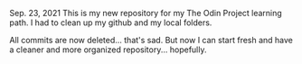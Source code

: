 Sep. 23, 2021
This is my new repository for my The Odin Project learning path. 
I had to clean up my github and my local folders. 

All commits are now deleted... that's sad. But now I can start fresh 
and have a cleaner and more organized repository... hopefully.

